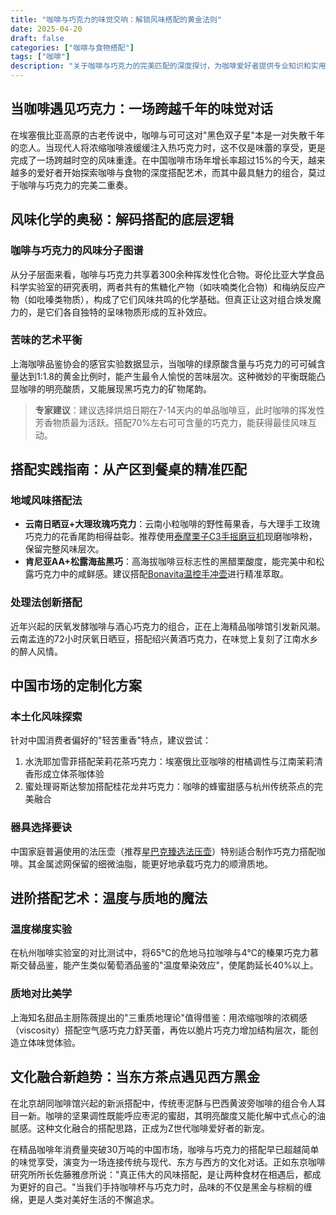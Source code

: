 ```yaml
---
title: "咖啡与巧克力的味觉交响：解锁风味搭配的黄金法则"
date: 2025-04-20
draft: false
categories: ["咖啡与食物搭配"]
tags: ["咖啡"]
description: "关于咖啡与巧克力的完美匹配的深度探讨，为咖啡爱好者提供专业知识和实用指南。"
---
```


## 当咖啡遇见巧克力：一场跨越千年的味觉对话
在埃塞俄比亚高原的古老传说中，咖啡与可可这对"黑色双子星"本是一对失散千年的恋人。当现代人将浓缩咖啡液缓缓注入热巧克力时，这不仅是味蕾的享受，更是完成了一场跨越时空的风味重逢。在中国咖啡市场年增长率超过15%的今天，越来越多的爱好者开始探索咖啡与食物的深度搭配艺术，而其中最具魅力的组合，莫过于咖啡与巧克力的完美二重奏。

## 风味化学的奥秘：解码搭配的底层逻辑
### 咖啡与巧克力的风味分子图谱
从分子层面来看，咖啡与巧克力共享着300余种挥发性化合物。哥伦比亚大学食品科学实验室的研究表明，两者共有的焦糖化产物（如呋喃类化合物）和梅纳反应产物（如吡嗪类物质），构成了它们风味共鸣的化学基础。但真正让这对组合焕发魔力的，是它们各自独特的呈味物质形成的互补效应。

### 苦味的艺术平衡
上海咖啡品鉴协会的感官实验数据显示，当咖啡的绿原酸含量与巧克力的可可碱含量达到1:1.8的黄金比例时，能产生最令人愉悦的苦味层次。这种微妙的平衡既能凸显咖啡的明亮酸质，又能展现黑巧克力的矿物尾韵。

> **专家建议**：建议选择烘焙日期在7-14天内的单品咖啡豆，此时咖啡的挥发性芳香物质最为活跃。搭配70%左右可可含量的巧克力，能获得最佳风味互动。

## 搭配实践指南：从产区到餐桌的精准匹配
### 地域风味搭配法
- **云南日晒豆+大理玫瑰巧克力**：云南小粒咖啡的野性莓果香，与大理手工玫瑰巧克力的花香尾韵相得益彰。推荐使用[泰摩栗子C3手摇磨豆机](https://www.amazon.com/s?k=%E6%B3%B0%E6%91%A9%E6%A0%97%E5%AD%90C3%E6%89%8B%E6%91%87%E7%A3%A8%E8%B1%86%E6%9C%BA&tag=coffeeprism-20)现磨咖啡粉，保留完整风味层次。
- **肯尼亚AA+松露海盐黑巧**：高海拔咖啡豆标志性的黑醋栗酸度，能完美中和松露巧克力中的咸鲜感。建议搭配[Bonavita温控手冲壶](https://www.amazon.com/s?k=Bonavita%E6%B8%A9%E6%8E%A7%E6%89%8B%E5%86%B2%E5%A3%B6&tag=coffeeprism-20)进行精准萃取。

### 处理法创新搭配
近年兴起的厌氧发酵咖啡与酒心巧克力的组合，正在上海精品咖啡馆引发新风潮。云南孟连的72小时厌氧日晒豆，搭配绍兴黄酒巧克力，在味觉上复刻了江南水乡的醉人风情。

## 中国市场的定制化方案
### 本土化风味探索
针对中国消费者偏好的"轻苦重香"特点，建议尝试：
1. 水洗耶加雪菲搭配茉莉花茶巧克力：埃塞俄比亚咖啡的柑橘调性与江南茉莉清香形成立体茶咖体验
2. 蜜处理哥斯达黎加搭配桂花龙井巧克力：咖啡的蜂蜜甜感与杭州传统茶点的完美融合

### 器具选择要诀
中国家庭普遍使用的法压壶（推荐[星巴克臻选法压壶](https://www.amazon.com/s?k=%E6%98%9F%E5%B7%B4%E5%85%8B%E8%87%BB%E9%80%89%E6%B3%95%E5%8E%8B%E5%A3%B6&tag=coffeeprism-20)）特别适合制作巧克力搭配咖啡。其金属滤网保留的细微油脂，能更好地承载巧克力的顺滑质地。

## 进阶搭配艺术：温度与质地的魔法
### 温度梯度实验
在杭州咖啡实验室的对比测试中，将65℃的危地马拉咖啡与4℃的榛果巧克力慕斯交替品鉴，能产生类似葡萄酒品鉴的"温度晕染效应"，使尾韵延长40%以上。

### 质地对比美学
上海知名甜品主厨陈薇提出的"三重质地理论"值得借鉴：用浓缩咖啡的浓稠感（viscosity）搭配空气感巧克力舒芙蕾，再佐以脆片巧克力增加结构层次，能创造立体味觉体验。

## 文化融合新趋势：当东方茶点遇见西方黑金
在北京胡同咖啡馆兴起的新派搭配中，传统枣泥酥与巴西黄波旁咖啡的组合令人耳目一新。咖啡的坚果调性既能呼应枣泥的蜜甜，其明亮酸度又能化解中式点心的油腻感。这种文化融合的搭配思路，正成为Z世代咖啡爱好者的新宠。

在精品咖啡年消费量突破30万吨的中国市场，咖啡与巧克力的搭配早已超越简单的味觉享受，演变为一场连接传统与现代、东方与西方的文化对话。正如东京咖啡研究所所长佐藤雅彦所说："真正伟大的风味搭配，是让两种食材在相遇后，都成为更好的自己。"当我们手持咖啡杯与巧克力时，品味的不仅是黑金与棕榈的缠绵，更是人类对美好生活的不懈追求。